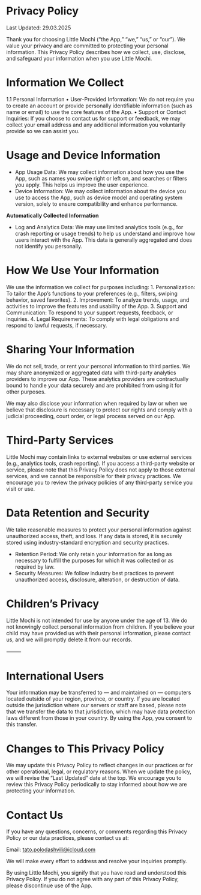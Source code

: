 #  Privacy Policy

Last Updated: 29.03.2025

Thank you for choosing Little Mochi (“the App,” “we,” “us,” or “our”). We value your privacy and are committed to protecting your personal information. This Privacy Policy describes how we collect, use, disclose, and safeguard your information when you use Little Mochi.



# Information We Collect

1.1 Personal Information
	•	User-Provided Information: We do not require you to create an account or provide personally identifiable information (such as name or email) to use the core features of the App.
	•	Support or Contact Inquiries: If you choose to contact us for support or feedback, we may collect your email address and any additional information you voluntarily provide so we can assist you.

# Usage and Device Information
- App Usage Data: We may collect information about how you use the App, such as names you swipe right or left on, and searches or filters you apply. This helps us improve the user experience.
- Device Information: We may collect information about the device you use to access the App, such as device model and operating system version, solely to ensure compatibility and enhance performance.

**Automatically Collected Information**
- Log and Analytics Data: We may use limited analytics tools (e.g., for crash reporting or usage trends) to help us understand and improve how users interact with the App. This data is generally aggregated and does not identify you personally.



# How We Use Your Information

We use the information we collect for purposes including:
	1. Personalization: To tailor the App’s functions to your preferences (e.g., filters, swiping behavior, saved favorites).
	2. Improvement: To analyze trends, usage, and activities to improve the features and usability of the App.
	3. Support and Communication: To respond to your support requests, feedback, or inquiries.
	4. Legal Requirements: To comply with legal obligations and respond to lawful requests, if necessary.



# Sharing Your Information

We do not sell, trade, or rent your personal information to third parties. We may share anonymized or aggregated data with third-party analytics providers to improve our App. These analytics providers are contractually bound to handle your data securely and are prohibited from using it for other purposes.

We may also disclose your information when required by law or when we believe that disclosure is necessary to protect our rights and comply with a judicial proceeding, court order, or legal process served on our App.



# Third-Party Services

Little Mochi may contain links to external websites or use external services (e.g., analytics tools, crash reporting). If you access a third-party website or service, please note that this Privacy Policy does not apply to those external services, and we cannot be responsible for their privacy practices. We encourage you to review the privacy policies of any third-party service you visit or use.



# Data Retention and Security

We take reasonable measures to protect your personal information against unauthorized access, theft, and loss. If any data is stored, it is securely stored using industry-standard encryption and security practices.
- Retention Period: We only retain your information for as long as necessary to fulfill the purposes for which it was collected or as required by law.
- Security Measures: We follow industry best practices to prevent unauthorized access, disclosure, alteration, or destruction of data.



# Children’s Privacy

Little Mochi is not intended for use by anyone under the age of 13. We do not knowingly collect personal information from children. If you believe your child may have provided us with their personal information, please contact us, and we will promptly delete it from our records.

⸻

# International Users

Your information may be transferred to — and maintained on — computers located outside of your region, province, or country. If you are located outside the jurisdiction where our servers or staff are based, please note that we transfer the data to that jurisdiction, which may have data protection laws different from those in your country. By using the App, you consent to this transfer.



# Changes to This Privacy Policy

We may update this Privacy Policy to reflect changes in our practices or for other operational, legal, or regulatory reasons. When we update the policy, we will revise the “Last Updated” date at the top. We encourage you to review this Privacy Policy periodically to stay informed about how we are protecting your information.



# Contact Us

If you have any questions, concerns, or comments regarding this Privacy Policy or our data practices, please contact us at:

Email: tato.polodashvili@icloud.com

We will make every effort to address and resolve your inquiries promptly.



By using Little Mochi, you signify that you have read and understood this Privacy Policy. If you do not agree with any part of this Privacy Policy, please discontinue use of the App.
